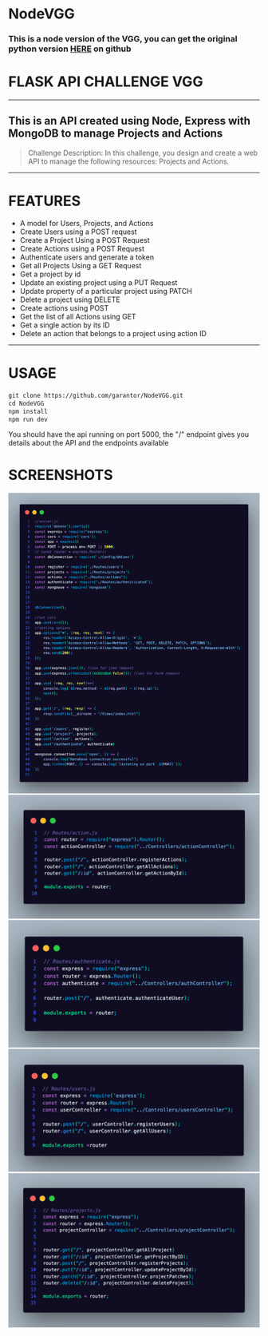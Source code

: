 # NodeVGG

### This is a node version of the VGG, you can get the original python version [HERE](https://github.com/garantor/flaskVGG) on github
# FLASK API CHALLENGE VGG

---

## This is an API created using Node, Express with MongoDB to manage Projects and Actions
> Challenge Description:
> In this challenge, you design and create a web API to manage the following
> resources: Projects and Actions.

---

# FEATURES
* A model for Users, Projects, and Actions
* Create Users using a POST request
* Create a Project Using a POST Request
* Create Actions using a POST Request
* Authenticate users and generate a token
* Get all Projects Using a GET Request
* Get a project by id
* Update an existing project using a PUT Request
* Update property of a particular project using PATCH
* Delete a project using DELETE
* Create actions using POST
* Get the list of all Actions using GET
* Get a single action by its ID
* Delete an action that belongs to a project using action ID

---
# USAGE
```
git clone https://github.com/garantor/NodeVGG.git
cd NodeVGG
npm install
npm run dev
```
You should have the api running on port 5000, the "/" endpoint gives you details about the API and the endpoints available

# SCREENSHOTS
![](images/server.png)
![](images/actionRoute.png)
![](images/authenticateRoute.png)
![](images/userRoute.png)
![](images/projectRoute.png)
